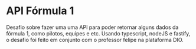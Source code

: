 # API Fórmula 1

Desafio sobre fazer uma uma API para poder retornar alguns dados da fórmula 1, como pilotos, equipes e etc. Usando typescript, nodeJS e fastify, o desafio foi feito em conjunto com o professor felipe na plataforma DIO.